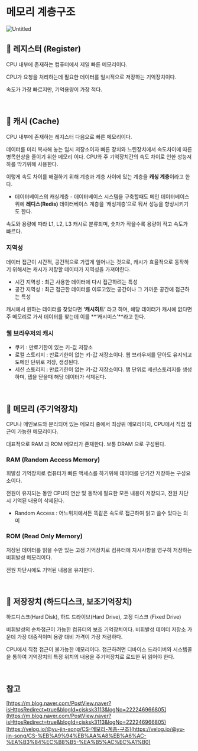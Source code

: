 # 메모리 계층구조

![Untitled](https://user-images.githubusercontent.com/87989933/175041882-81958bf3-d2d9-455f-adfa-497940ad07de.png)

## 📌 레지스터 (Register)

CPU 내부에 존재하는 컴퓨터에서 제일 빠른 메모리이다.

CPU가 요청을 처리하는데 필요한 데이터를 일시적으로 저장하는 기억장치이다.

속도가 가장 빠르지만, 기억용량이 가장 적다.

<br/>

## 📌 캐시 (Cache)

CPU 내부에 존재하는 레지스터 다음으로 빠른 메모리이다.

데이터를 미리 복사해 놓는 임시 저장소이자 빠른 장치와 느린장치에서 속도차이에 따른 병목현상을 줄이기 위한 메모리 이다. CPU와 주 기억장치간의 속도 차이로 인한 성능저하를 막기위해 사용한다.

이렇게 속도 차이를 해결하기 위해 계층과 계층 사이에 있는 계층을 **캐싱 계층**이라고 한다.

- 데이터베이스의 캐싱계층 - 데이터베이스 시스템을 구축할때도 메인 데이터베이스 위에 **레디스(Redis)** 데이터베이스 계층을 ‘캐싱계층’으로 둬서 성능을 향상시키기도 한다.

속도와 용량에 따라 L1, L2, L3 캐시로 분류되며, 숫자가 작을수록 용량이 작고 속도가 빠르다.

### 지역성

데이터 접근이 시간적, 공간적으로 가깝게 일어나는 것으로, 캐시가 효율적으로 동작하기 위해서는 캐시가 저장할 데이터가 지역성을 가져야한다.

- 시간 지역성 : 최근 사용한 데이터에 다시 접근하려는 특성
- 공간 지역성 : 최근 접근한 데이터를 이루고있는 공간이나 그 가까운 공간에 접근하는 특성

캐시에서 원하는 데이터를 찾았다면 **‘캐시히트’** 라고 하며, 해당 데이터가 캐시에 없다면 주 메모리로 가서 데이터를 찾는데 이를 **‘캐시미스'**라고 한다.

### 웹 브라우저의 캐시

- 쿠키 : 만료기한이 있는 키-값 저장소
- 로컬 스토리지 : 만료기한이 없는 키-값 저장소이다. 웹 브라우저를 닫아도 유지되고 도메인 단위로 저장, 생성된다.
- 세션 스토리지 : 만료기한이 없는 키-값 저장소이다. 탭 단위로 세션스토리지를 생성하며, 탭을 닫을때 해당 데이터가 삭제된다.

<br/>

## 📌 메모리 (주기억장치)

CPU나 메인보드와 분리되어 있는 메모리 중에서 최상위 메모리이자, CPU에서 직접 접근이 가능한 메모리이다.

대표적으로 RAM 과 ROM 메모리가 존재한다. 보통 DRAM 으로 구성된다.

### RAM (Random Access Memory)

휘발성 기억장치로 컴퓨터가 빠른 액세스를 하기위해 데이터를 단기간 저장하는 구성요소이다.

전원이 유지되는 동안 CPU의 연산 및 동작에 필요한 모든 내용이 저장되고, 전원 차단시 기억된 내용이 삭제된다.

- Random Access : 어느위치에서든 똑같은 속도로 접근하여 읽고 쓸수 있다는 의미

### ROM (Read Only Memory)

저장된 데이터를 읽을 수만 있는 고정 기억장치로 컴퓨터에 지시사항을 영구히 저장하는 비휘발성 메모리이다.

전원 차단시에도 기억된 내용을 유지한다.

<br/>

## 📌 저장장치 (하드디스크, 보조기억장치)

하드디스크(Hard Disk), 하드 드라이브(Hard Drive), 고정 디스크 (Fixed Drive)

비휘발성의 순차접근이 가능한 컴퓨터의 보조 기억장치이다.
비휘발성 데이터 저장소 가운데 가장 대중적이며 용량 대비 가격이 가장 저렴하다.

CPU에서 직접 접근이 불가능한 메모리이다. 접근하려면 디바이스 드라이버와 시스템콜을 통하여 기억장치의 특정 위치의 내용을 주기억장치로 로드한 뒤 읽어야 한다.

<br/>

## 참고

[https://m.blog.naver.com/PostView.naver?isHttpsRedirect=true&blogId=cjsksk3113&logNo=222246966805](https://m.blog.naver.com/PostView.naver?isHttpsRedirect=true&blogId=cjsksk3113&logNo=222246966805)
[https://velog.io/@yu-jin-song/CS-메모리-계층-구조](https://velog.io/@yu-jin-song/CS-%EB%A9%94%EB%AA%A8%EB%A6%AC-%EA%B3%84%EC%B8%B5-%EA%B5%AC%EC%A1%B0)
